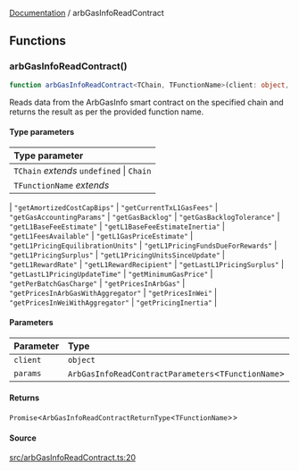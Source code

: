 [Documentation](README.md) / arbGasInfoReadContract

## Functions

### arbGasInfoReadContract()

```ts
function arbGasInfoReadContract<TChain, TFunctionName>(client: object, params: ArbGasInfoReadContractParameters<TFunctionName>): Promise<ArbGasInfoReadContractReturnType<TFunctionName>>
```

Reads data from the ArbGasInfo smart contract on the specified chain and
returns the result as per the provided function name.

#### Type parameters

| Type parameter |
| :------ |
| `TChain` *extends* `undefined` \| `Chain` |
| `TFunctionName` *extends* 
  \| `"getAmortizedCostCapBips"`
  \| `"getCurrentTxL1GasFees"`
  \| `"getGasAccountingParams"`
  \| `"getGasBacklog"`
  \| `"getGasBacklogTolerance"`
  \| `"getL1BaseFeeEstimate"`
  \| `"getL1BaseFeeEstimateInertia"`
  \| `"getL1FeesAvailable"`
  \| `"getL1GasPriceEstimate"`
  \| `"getL1PricingEquilibrationUnits"`
  \| `"getL1PricingFundsDueForRewards"`
  \| `"getL1PricingSurplus"`
  \| `"getL1PricingUnitsSinceUpdate"`
  \| `"getL1RewardRate"`
  \| `"getL1RewardRecipient"`
  \| `"getLastL1PricingSurplus"`
  \| `"getLastL1PricingUpdateTime"`
  \| `"getMinimumGasPrice"`
  \| `"getPerBatchGasCharge"`
  \| `"getPricesInArbGas"`
  \| `"getPricesInArbGasWithAggregator"`
  \| `"getPricesInWei"`
  \| `"getPricesInWeiWithAggregator"`
  \| `"getPricingInertia"` |

#### Parameters

| Parameter | Type |
| :------ | :------ |
| `client` | `object` |
| `params` | `ArbGasInfoReadContractParameters`\<`TFunctionName`\> |

#### Returns

`Promise`\<`ArbGasInfoReadContractReturnType`\<`TFunctionName`\>\>

#### Source

[src/arbGasInfoReadContract.ts:20](https://github.com/anegg0/arbitrum-orbit-sdk/blob/763a3f41e7ea001cbb6fe81ac11cc794b4a0f94d/src/arbGasInfoReadContract.ts#L20)
